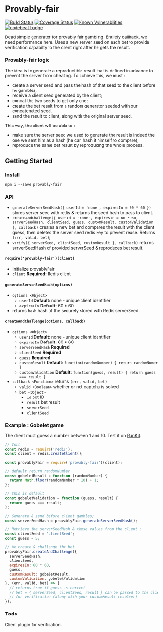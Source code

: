 # Provably-fair

[![Build Status](https://travis-ci.org/atmys/provably-fair.svg?branch=master)](https://travis-ci.org/atmys/provably-fair)
[![Coverage Status](https://coveralls.io/repos/github/atmys/provably-fair/badge.svg?branch=master)](https://coveralls.io/github/atmys/provably-fair?branch=master)
[![Known Vulnerabilities](https://snyk.io/test/github/atmys/provably-fair/badge.svg?targetFile=package.json)](https://snyk.io/test/github/atmys/provably-fair?targetFile=package.json)
[![codebeat badge](https://codebeat.co/badges/f9b951c9-3326-4a08-94db-13bc5a76dc1d)](https://codebeat.co/projects/github-com-atmys-provably-fair-master)


Dead simple generator for provably fair gambling. Entirely callback, we need performance here.
Uses a new server seed on each bet to provide verification capabilty to the client right after he gets the result.

### Provably-fair logic

The idea is to generate a reproductible result that is defined in advance to prevent the server from cheating.
To achieve this, we must :
- create a server seed and pass the hash of that seed to the client before he gambles;
- receive a client seed generated by the client;
- concat the two seeds to get only one;
- create the bet result from a random generator seeded with our concatenated seed.
- send the result to client, along with the original server seed.

This way, the client will be able to :
- make sure the server seed we used to generate the result is indeed the one we sent him as a hash (he can hash it himself to compare);
- reproduce the same bet result by reproducing the whole process.

## Getting Started

### Install

```
npm i --save provably-fair
```

### API
- `generateServerSeedHash({ userId = 'none', expiresIn = 60 * 60 })` stores server seed with redis & returns the seed hash to pass to client.
- `createAndChallenge({ userId = 'none', expiresIn = 60 * 60, serverSeedHash, clientSeed, guess, customResult, customValidation }, callback)` creates a new bet and compares the result with the client guess, then deletes the server seed redis key to prevent reuse. Returns `(err, valid, bet)`; 
- `verify({ serverSeed, clientSeed, customResult }, callback)` returns serverSeedHash of provided serverSeed & reproduces bet result.

#### `require('provably-fair')(client)`
- Initialize provablyFair
- `client` **Required:** Redis client
#### `generateServerSeedHash(options)`
- `options <Object>` 
  - `userId` **Default:** none - unique client identifier
  - `expiresIn` **Default:** 60 * 60
- returns `hash` hash of the securely stored with Redis serverSeed.
#### `createAndChallenge(options, callback)`
- `options <Object>` 
  - `userId` **Default:** none - unique client identifier
  - `expiresIn` **Default:** 60 * 60
  - `serverSeedHash` **Required**
  - `clientSeed` **Required**
  - `guess` **Required**
  - `customResult` **Default:** `function(randomNumber) { return randomNumer }`
  - `customValidation` **Default:** `function(guess, result) { return guess === result }`
- `callback <Function>` returns `(err, valid, bet)`
  - `valid <Boolean>` whether or not captcha is solved
  - `bet <Object>`
    - `id` bet ID
    - `result` bet result
    - `serverSeed`
    - `clientSeed`

### Example : Gobelet game

The client must guess a number between 1 and 10. Test it on [RunKit](https://runkit.com/atmys/provably-fair).

```js
// Init
const redis = require('redis');
const client = redis.createClient();

const provablyFair = require('provably-fair')(client);

// default return randomNumber
const gobeletResult = function (randomNumber) {
  return Math.floor(randomNumber * 10) + 1;
};

// this is default
const gobeletValidation = function (guess, result) {
  return guess === result;
};

// Generate & send before client gambles;
const serverSeedHash = provablyFair.generateServerSeedHash();

// Retrieve the serverSeedHash & these values from the client :
const clientSeed = 'clientSeed';
const guess = 5;

// We create & challenge the bet
provablyFair.createAndChallenge({
  serverSeedHash,
  clientSeed,
  expiresIn: 60 * 60,
  guess,
  customResult: gobeletResult,
  customValidation: gobeletValidation
}, (err, valid, bet) => {
  // returns true if guess is correct
  // bet = { serverSeed, clientSeed, result } can be passed to the client
  // for verification (along with your customResult resolver)
});
```

### Todo

Client plugin for verification.
